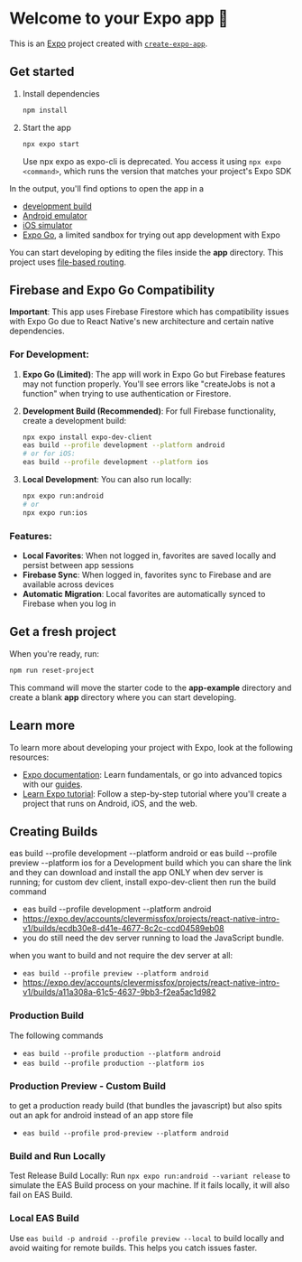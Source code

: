 # Welcome to your Expo app 👋

This is an [Expo](https://expo.dev) project created with [`create-expo-app`](https://www.npmjs.com/package/create-expo-app).

## Get started

1. Install dependencies

   ```bash
   npm install
   ```

2. Start the app

   ```bash
   npx expo start
   ```

   Use npx expo as expo-cli is deprecated.
   You access it using `npx expo <command>`, which runs the version that matches your project's Expo SDK

In the output, you'll find options to open the app in a

- [development build](https://docs.expo.dev/develop/development-builds/introduction/)
- [Android emulator](https://docs.expo.dev/workflow/android-studio-emulator/)
- [iOS simulator](https://docs.expo.dev/workflow/ios-simulator/)
- [Expo Go](https://expo.dev/go), a limited sandbox for trying out app development with Expo

You can start developing by editing the files inside the **app** directory. This project uses [file-based routing](https://docs.expo.dev/router/introduction).

## Firebase and Expo Go Compatibility

**Important**: This app uses Firebase Firestore which has compatibility issues with Expo Go due to React Native's new architecture and certain native dependencies.

### For Development:

1. **Expo Go (Limited)**: The app will work in Expo Go but Firebase features may not function properly. You'll see errors like "createJobs is not a function" when trying to use authentication or Firestore.

2. **Development Build (Recommended)**: For full Firebase functionality, create a development build:
   ```bash
   npx expo install expo-dev-client
   eas build --profile development --platform android
   # or for iOS:
   eas build --profile development --platform ios
   ```

3. **Local Development**: You can also run locally:
   ```bash
   npx expo run:android
   # or
   npx expo run:ios
   ```

### Features:

- **Local Favorites**: When not logged in, favorites are saved locally and persist between app sessions
- **Firebase Sync**: When logged in, favorites sync to Firebase and are available across devices
- **Automatic Migration**: Local favorites are automatically synced to Firebase when you log in

## Get a fresh project

When you're ready, run:

```bash
npm run reset-project
```

This command will move the starter code to the **app-example** directory and create a blank **app** directory where you can start developing.

## Learn more

To learn more about developing your project with Expo, look at the following resources:

- [Expo documentation](https://docs.expo.dev/): Learn fundamentals, or go into advanced topics with our [guides](https://docs.expo.dev/guides).
- [Learn Expo tutorial](https://docs.expo.dev/tutorial/introduction/): Follow a step-by-step tutorial where you'll create a project that runs on Android, iOS, and the web.

## Creating Builds

eas build --profile development --platform android or eas build --profile preview --platform ios for a Development build which you can share the link and they can download and install the app ONLY when dev server is running; for custom dev client, install expo-dev-client then run the build command

- eas build --profile development --platform android
- https://expo.dev/accounts/clevermissfox/projects/react-native-intro-v1/builds/ecdb30e8-d41e-4677-8c2c-ccd04589eb08
- you do still need the dev server running to load the JavaScript bundle.

when you want to build and not require the dev server at all:

- `eas build --profile preview --platform android`
- https://expo.dev/accounts/clevermissfox/projects/react-native-intro-v1/builds/a11a308a-61c5-4637-9bb3-f2ea5ac1d982

### Production Build

The following commands

- `eas build --profile production --platform android`
- `eas build --profile production --platform ios`

### Production Preview - Custom Build

to get a production ready build (that bundles the javascript) but also spits out an apk for android instead of an app store file

- `eas build --profile prod-preview --platform android`

### Build and Run Locally

Test Release Build Locally: Run `npx expo run:android --variant release` to simulate the EAS Build process on your machine. If it fails locally, it will also fail on EAS Build.

### Local EAS Build

Use `eas build -p android --profile preview --local` to build locally and avoid waiting for remote builds. This helps you catch issues faster.